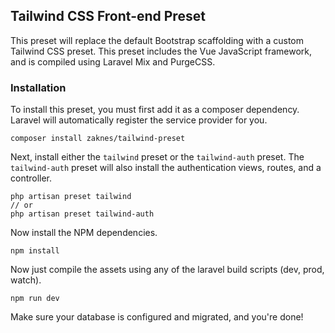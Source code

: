 ## Tailwind CSS Front-end Preset

This preset will replace the default Bootstrap scaffolding with a custom Tailwind CSS preset. This preset includes the Vue JavaScript framework, and is compiled using Laravel Mix and PurgeCSS.

### Installation

To install this preset, you must first add it as a composer dependency. Laravel will automatically register the service provider for you.

```
composer install zaknes/tailwind-preset
```

Next, install either the `tailwind` preset or the `tailwind-auth` preset. The `tailwind-auth` preset will also install the authentication views, routes, and a controller.

```
php artisan preset tailwind
// or
php artisan preset tailwind-auth
```

Now install the NPM dependencies.

```
npm install
```

Now just compile the assets using any of the laravel build scripts (dev, prod, watch).

```
npm run dev
```

Make sure your database is configured and migrated, and you're done!
